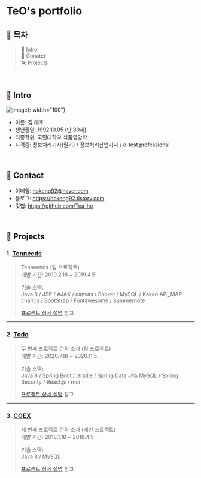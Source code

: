 # TeO's portfolio
## :pushpin: 목차
> 📝 Intro </br>
> 🔗 Conatct </br>
> 🛠 Projects
</br>

## :pushpin: Intro
![image](https://user-images.githubusercontent.com/119651889/235159873-3e1d74a8-b8f4-4578-8e94-008f0af3075c.png){: width="100"}
- 이름: 김 태호
- 생년월일: 1992.10.05 (만 30세)
- 최종학위: 국민대학교 식품영양학
- 자격증: 정보처리기사(필기) / 정보처리산업기사 / e-test professional

</br>

## :pushpin: Contact
- 이메일: hokeng92@naver.com
- 블로그: https://hokeng92.tistory.com
- 깃헙: https://github.com/Tea-ho

</br>

## :pushpin: Projects
### 1. [Tenneeds](https://github.com/Tea-ho/ten__needs)
>Tenneends (팀 프로젝트)  
>개발 기간: 2019.2.18 ~ 2019.4.5  
>  
>기술 스택:  
>Java 8 / JSP / AJAX / canvas / Socket / MySQL / Kakao API_MAP  
>chart.js / BootStrap / Fontawesome / Summernote 
>  
>[프로젝트 상세 설명](https://github.com/Integerous/goQuality) 참고

---

### 2. [Todo](https://github.com/Tea-ho/todo)
>두 번째 프로젝트 간략 소개  (팀 프로젝트)  
>개발 기간: 2020.7.18 ~ 2020.11.5  
>  
>기술 스택:  
>Java 8 / Spring Boot / Gradle / Spring Data JPA
>MySQL / Spring Security / React.js / mui  
>  
>[프로젝트 상세 설명](https://github.com/Integerous/goQuality) 참고

---

### 3. [COEX](https://github.com/Tea-ho/COEX)
>세 번째 프로젝트 간략 소개  (개인 프로젝트)  
>개발 기간: 2018.1.18 ~ 2018.4.5  
>  
>기술 스택:  
>Java 8 / MySQL
>  
>[프로젝트 상세 설명](https://github.com/Integerous/goQuality) 참고

